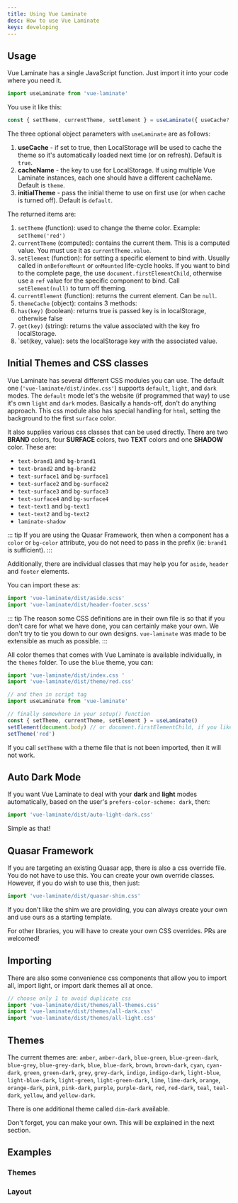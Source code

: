 ```yaml
---
title: Using Vue Laminate
desc: How to use Vue Laminate
keys: developing
---
```


## Usage

Vue Laminate has a single JavaScript function. Just import it into your code where you need it.

```js
import useLaminate from 'vue-laminate'
```

You use it like this:

```js
const { setTheme, currentTheme, setElement } = useLaminate({ useCache?: true, cacheName?: 'theme', initialTheme?: 'default' })
```

The three optional object parameters with `useLaminate` are as follows:

1. **useCache** - if set to true, then LocalStorage will be used to cache the theme so it's automatically loaded next time (or on refresh). Default is `true`.
2. **cacheName** - the key to use for LocalStorage. If using multiple Vue Laminate instances, each one should have a different cacheName. Default is `theme`.
3. **initialTheme** - pass the initial theme to use on first use (or when cache is turned off). Default is `default`.

The returned items are:

1. `setTheme` (function): used to change the theme color. Example: `setTheme('red')`
2. `currentTheme` (computed): contains the current them. This is a computed value. You must use it as `currentTheme.value`.
3. `setElement` (function): for setting a specific element to bind with. Usually called in `onBeforeMount` or `onMounted` life-cycle hooks. If you want to bind to the complete page, the use `document.firstElementChild`, otherwise use a `ref` value for the specific component to bind. Call `setElement(null)` to turn off theming.
4. `currentElement` (function): returns the current element. Can be `null`.
5. `themeCache` (object): contains 3 methods:
  1. `has(key)` (boolean): returns true is passed key is in localStorage, otherwise false
  2. `get(key)` (string): returns the value associated with the key fro localStorage.
  3. `set(key, value): sets the localStorage key with the associated value.

## Initial Themes and CSS classes

Vue Laminate has several different CSS modules you can use. The default one (`'vue-laminate/dist/index.css'`) supports `default`, `light`, and `dark` modes. The `default` mode let's the website (if programmed that way) to use it's own `light` and `dark` modes. Basically a hands-off, don't do anything approach. This css module also has special handling for `html`, setting the background to the first `surface` color.

It also supplies various css classes that can be used directly. There are two **BRAND** colors, four **SURFACE** colors, two **TEXT** colors and one **SHADOW** color. These are:

- `text-brand1` and `bg-brand1`
- `text-brand2` and `bg-brand2`
- `text-surface1` and `bg-surface1`
- `text-surface2` and `bg-surface2`
- `text-surface3` and `bg-surface3`
- `text-surface4` and `bg-surface4`
- `text-text1` and `bg-text1`
- `text-text2` and `bg-text2`
- `laminate-shadow`

::: tip
If you are using the Quasar Framework, then when a component has a `color` or `bg-color` attribute, you do not need to pass in the prefix (ie: `brand1` is sufficient).
:::

Additionally, there are individual classes that may help you for `aside`, `header` and `footer` elements.

You can import these as:

```js
import 'vue-laminate/dist/aside.scss'
import 'vue-laminate/dist/header-footer.scss'
```

::: tip
The reason some CSS definitions are in their own file is so that if you don't care for what we have done, you can certainly make your own. We don't try to tie you down to our own designs. `vue-laminate` was made to be extensible as much as possible.
:::

All color themes that comes with Vue Laminate is available individually, in the `themes` folder. To use the `blue` theme, you can:

```js
import 'vue-laminate/dist/index.css '
import 'vue-laminate/dist/theme/red.css'

// and then in script tag
import useLaminate from 'vue-laminate'

// finally somewhere in your setup() function
const { setTheme, currentTheme, setElement } = useLaminate()
setElement(document.body) // or document.firstElementChild, if you like
setTheme('red')
```

If you call `setTheme` with a theme file that is not been imported, then it will not work.

## Auto Dark Mode

If you want Vue Laminate to deal with your **dark** and **light** modes automatically, based on the user's `prefers-color-scheme: dark`, then:

```js
import 'vue-laminate/dist/auto-light-dark.css'
```

Simple as that!

## Quasar Framework

If you are targeting an existing Quasar app, there is also a css override file. You do not have to use this. You can create your own override classes. However, if you do wish to use this, then just:

```js
import 'vue-laminate/dist/quasar-shim.css'
```

If you don't like the shim we are providing, you can always create your own and use ours as a starting template.

For other libraries, you will have to create your own CSS overrides. PRs are welcomed!

## Importing

There are also some convenience css components that allow you to import all, import light, or import dark themes all at once.

```js
// choose only 1 to avoid duplicate css
import 'vue-laminate/dist/themes/all-themes.css'
import 'vue-laminate/dist/themes/all-dark.css'
import 'vue-laminate/dist/themes/all-light.css'
```

## Themes

The current themes are: `amber`, `amber-dark`, `blue-green`, `blue-green-dark`, `blue-grey`, `blue-grey-dark`, `blue`, `blue-dark`, `brown`, `brown-dark`, `cyan`, `cyan-dark`, `green`, `green-dark`, `grey`, `grey-dark`, `indigo`, `indigo-dark`, `light-blue`, `light-blue-dark`, `light-green`, `light-green-dark`, `lime`, `lime-dark`, `orange`, `orange-dark`, `pink`, `pink-dark`, `purple`, `purple-dark`, `red`, `red-dark`, `teal`, `teal-dark`, `yellow`, and `yellow-dark`.

There is one additional theme called `dim-dark` available.

Don't forget, you can make your own. This will be explained in the next section.

## Examples

### Themes

<example-viewer
title=""
file="Themes"
codepen-title="vue-laminate"
class="bg-surface2"
/>

### Layout

<example-viewer
title=""
file="Layout"
codepen-title="vue-laminate"
class="bg-surface2"
/>